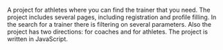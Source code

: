 A project for athletes where you can find the trainer that you need. The project includes several pages, including registration and profile filling. In the search for a trainer there is filtering on several parameters. Also the project has two directions: for coaches and for athletes. The project is written in JavaScript.
